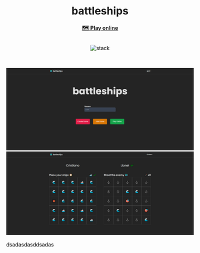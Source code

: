 <h1 align="center">battleships</h1>
<div align="center">
 <strong>
   <a href="https://battleships.me">
    🗺️ Play online
   </a>
 </strong>
</div>

<br />
<div align="center">
  <p>
    <img src="https://camo.githubusercontent.com/b040d7d339069a6562c8071b0b44d800ad672aacc48d2d75321124f3fcde9281/68747470733a2f2f736b696c6c69636f6e732e6465762f69636f6e733f693d74732c6e6f64656a732c657870726573732c706f7374677265732c72656163742c766974652c6e65746c696679"
      alt="stack" />
  </p>
</div>
<br />

![Image](https://raw.githubusercontent.com/AndersMyrmel/images/main/battleships-home.png)
![Image](https://raw.githubusercontent.com/AndersMyrmel/images/main/battleships-play.png)

dsadasdasddsadas

